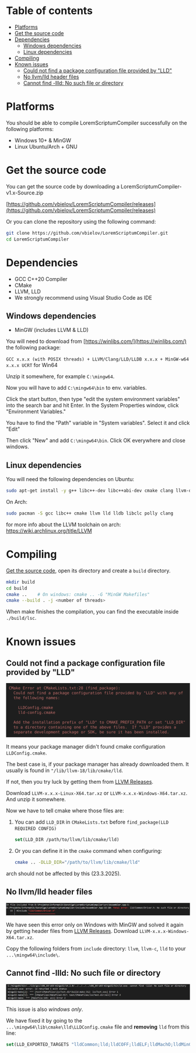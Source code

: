 
# Table of contents

- [Platforms](#platforms)
- [Get the source code](#get-the-source-code)
- [Dependencies](#dependencies)
    - [Windows dependencies](#windows-dependencies)
    - [Linux dependencies](#linux-dependencies)
- [Compiling](#compiling)
- [Known issues](#known-issues)
    - [Could not find a package configuration file provided by "LLD"](#could-not-find-a-package-configuration-file-provided-by-lld)
    - [No llvm/lld header files](#no-llvmlld-header-files)
    - [Cannot find -llld: No such file or directory](#cannot-find--llld-no-such-file-or-directory)

# Platforms

You should be able to compile LoremScriptumCompiler successfully on the following platforms:
- Windows 10+ & MinGW
- Linux Ubuntu/Arch + GNU

# Get the source code

You can get the source code by downloading a LoremScriptumCompiler-v1.x-Source.zip

[https://github.com/vbielov/LoremScriptumCompiler/releases](https://github.com/vbielov/LoremScriptumCompiler/releases)

Or you can clone the repository using the following command:
```bash
git clone https://github.com/vbielov/LoremScriptumCompiler.git
cd LoremScriptumCompiler
```

# Dependencies

- GCC C++20 Compiler
- CMake
- LLVM, LLD
- We strongly recommend using Visual Studio Code as IDE  

## Windows dependencies

- MinGW (includes LLVM & LLD)

You will need to download from [https://winlibs.com/](https://winlibs.com/) the following package: 

`GCC x.x.x (with POSIX threads) + LLVM/Clang/LLD/LLDB x.x.x + MinGW-w64 x.x.x UCRT` for Win64

Unzip it somewhere, for example `C:\mingw64`. 

Now you will have to add `C:\mingw64\bin` to env. variables. 

Click the start button, then type "edit the system environment variables" into the search bar and hit Enter. In the System Properties window, click "Environment Variables."

You have to find the "Path" variable in "System variables". Select it and click "Edit"

Then click "New" and add `C:\mingw64\bin`. Click OK everywhere and close windows.

## Linux dependencies

You will need the following dependencies on Ubuntu:

```bash
sudo apt-get install -y g++ libc++-dev libc++abi-dev cmake clang llvm-dev libllvm llvm-tools lld liblld-dev libclang-dev zlib1g-dev libzstd-dev 
```

On Arch:

```bash
sudo pacman -S gcc libc++ cmake llvm lld lldb libclc polly clang
```
for more info about the LLVM toolchain on arch: https://wiki.archlinux.org/title/LLVM

# Compiling

[Get the source code](#get-the-source-code), open its directory and create a `build` directory. 

```bash
mkdir build
cd build
cmake ..    # On windows: cmake .. -G "MinGW Makefiles"
cmake --build . -j <number of threads>
```

When make finishes the compilation, you can find the executable inside `./build/lsc`.

# Known issues

## Could not find a package configuration file provided by "LLD"

![LLDConfig.cmake](./resources/img/lld_cmake.png)

It means your package manager didn't found cmake configuration `LLDConfig.cmake`.

The best case is, if your package manager has already downloaded them. It usually is found in `"/lib/llvm-18/lib/cmake/lld`.

If not, then you try luck by getting them from [LLVM Releases](https://github.com/llvm/llvm-project/releases). 

Download `LLVM-x.x.x-Linux-X64.tar.xz` or `LLVM-x.x.x-Windows-X64.tar.xz`. And unzip it somewhere.

Now we have to tell cmake where those files are:

1. You can add `LLD_DIR` in `CMakeLists.txt` before `find_package(LLD REQUIRED CONFIG)`
    ```cmake
    set(LLD_DIR /path/to/llvm/lib/cmake/lld)
    ```

2. Or you can define it in the `cmake` command when configuring:
    ```bash
    cmake .. -DLLD_DIR="/path/to/llvm/lib/cmake/lld"
    ```


arch should not be affected by this (23.3.2025).


## No llvm/lld header files

![lld/Common/Driver.h](./resources/img/lld_include.png)

We have seen this error only on Windows with MinGW and solved it again by getting header files from [LLVM Releases](https://github.com/llvm/llvm-project/releases). Download `LLVM-x.x.x-Windows-X64.tar.xz`.

Copy the following folders from `include` directory: `llvm`, `llvm-c`, `lld` to your `...\mingw64\include\`.

## Cannot find -llld: No such file or directory

![No_such_file](./resources/img/lld_no_such_file.png)

This issue is also *windows only*. 

We have fixed it by going to the `...\mingw64\lib\cmake\lld\LLDConfig.cmake` file and **removing** `lld` from this line:

```cmake
set(LLD_EXPORTED_TARGETS "lldCommon;lld;lldCOFF;lldELF;lldMachO;lldMinGW;lldWasm")
```

